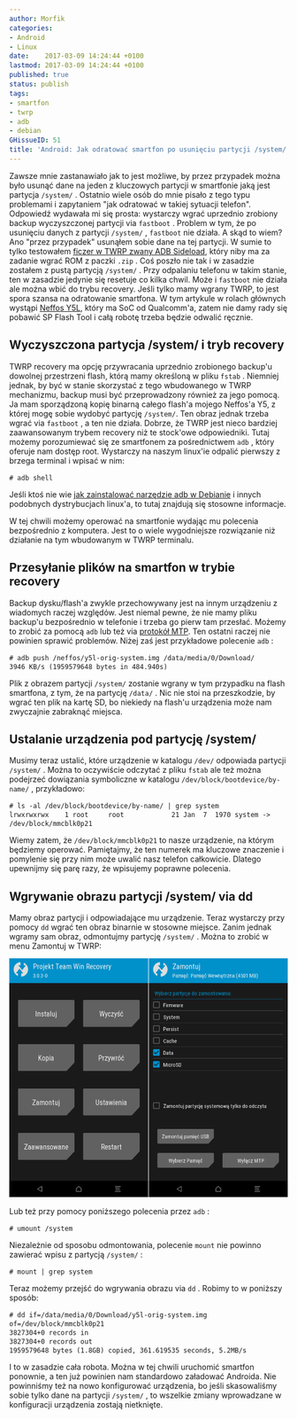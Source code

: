 ```yaml
---
author: Morfik
categories:
- Android
- Linux
date:    2017-03-09 14:24:44 +0100
lastmod: 2017-03-09 14:24:44 +0100
published: true
status: publish
tags:
- smartfon
- twrp
- adb
- debian
GHissueID: 51
title: 'Android: Jak odratować smartfon po usunięciu partycji /system/'
---
```


Zawsze mnie zastanawiało jak to jest możliwe, by przez przypadek można było usunąć dane na jeden z
kluczowych partycji w smartfonie jaką jest partycja `/system/` . Ostatnio wiele osób do mnie pisało
z tego typu problemami i zapytaniem "jak odratować w takiej sytuacji telefon". Odpowiedź wydawała mi
się prosta: wystarczy wgrać uprzednio zrobiony backup wyczyszczonej partycji via `fastboot` .
Problem w tym, że po usunięciu danych z partycji `/system/` , `fastboot` nie działa. A skąd to wiem?
Ano "przez przypadek" usunąłem sobie dane na tej partycji. W sumie to tylko testowałem [ficzer w
TWRP zwany ADB Sideload][1], który niby ma za zadanie wgrać ROM z paczki `.zip` . Coś poszło nie
tak i w zasadzie zostałem z pustą partycją `/system/` . Przy odpalaniu telefonu w takim stanie, ten
w zasadzie jedynie się resetuje co kilka chwil. Może i `fastboot` nie działa ale można wbić do
trybu recovery. Jeśli tylko mamy wgrany TWRP, to jest spora szansa na odratowanie smartfona. W tym
artykule w rolach głównych wystąpi [Neffos Y5L][2], który ma SoC od Qualcomm'a, zatem nie damy rady
się pobawić SP Flash Tool i całą robotę trzeba będzie odwalić ręcznie.

<!--more-->
## Wyczyszczona partycja /system/ i tryb recovery

TWRP recovery ma opcję przywracania uprzednio zrobionego backup'u dowolnej przestrzeni flash, którą
mamy określoną w pliku `fstab` . Niemniej jednak, by być w stanie skorzystać z tego wbudowanego w
TWRP mechanizmu, backup musi być przeprowadzony również za jego pomocą. Ja mam sporządzoną kopię
binarną całego flash'a mojego Neffos'a Y5, z której mogę sobie wydobyć partycję `/system/`. Ten
obraz jednak trzeba wgrać via `fastboot` , a ten nie działa. Dobrze, że TWRP jest nieco bardziej
zaawansowanym trybem recovery niż te stock'owe odpowiedniki. Tutaj możemy porozumiewać się ze
smartfonem za pośrednictwem `adb` , który oferuje nam dostęp root. Wystarczy na naszym linux'ie
odpalić pierwszy z brzega terminal i wpisać w nim:

    # adb shell

Jeśli ktoś nie wie [jak zainstalować narzędzie adb w Debianie][3] i innych podobnych dystrybucjach
linux'a, to tutaj znajdują się stosowne informacje.

W tej chwili możemy operować na smartfonie wydając mu polecenia bezpośrednio z komputera. Jest to o
wiele wygodniejsze rozwiązanie niż działanie na tym wbudowanym w TWRP terminalu.

## Przesyłanie plików na smartfon w trybie recovery

Backup dysku/flash'a zwykle przechowywany jest na innym urządzeniu z wiadomych raczej względów. Jest
niemal pewne, że nie mamy pliku backup'u bezpośrednio w telefonie i trzeba go pierw tam przesłać.
Możemy to zrobić za pomocą `adb` lub też via [protokół MTP][4]. Ten ostatni raczej nie powinien
sprawić problemów. Niżej zaś jest przykładowe polecenie `adb` :

    # adb push /neffos/y5l-orig-system.img /data/media/0/Download/
    3946 KB/s (1959579648 bytes in 484.940s)

Plik z obrazem partycji `/system/` zostanie wgrany w tym przypadku na flash smartfona, z tym, że na
partycję `/data/` . Nic nie stoi na przeszkodzie, by wgrać ten plik na kartę SD, bo niekiedy na
flash'u urządzenia może nam zwyczajnie zabraknąć miejsca.

## Ustalanie urządzenia pod partycję /system/

Musimy teraz ustalić, które urządzenie w katalogu `/dev/` odpowiada partycji `/system/` . Można to
oczywiście odczytać z pliku `fstab` ale też można podejrzeć dowiązania symboliczne w katalogu
`/dev/block/bootdevice/by-name/` , przykładowo:

    # ls -al /dev/block/bootdevice/by-name/ | grep system
    lrwxrwxrwx    1 root     root            21 Jan  7  1970 system -> /dev/block/mmcblk0p21

Wiemy zatem, że `/dev/block/mmcblk0p21` to nasze urządzenie, na którym będziemy operować.
Pamiętajmy, że ten numerek ma kluczowe znaczenie i pomylenie się przy nim może uwalić nasz telefon
całkowicie. Dlatego upewnijmy się parę razy, że wpisujemy poprawne polecenia.

## Wgrywanie obrazu partycji /system/ via dd

Mamy obraz partycji i odpowiadające mu urządzenie. Teraz wystarczy przy pomocy `dd` wgrać ten obraz
binarnie w stosowne miejsce. Zanim jednak wgramy sam obraz, odmontujmy partycję `/system/` . Można
to zrobić w menu Zamontuj w
TWRP:

![twrp-recovery-system](/img/2017/03/001.twrp-recovery-system.png#big)

Lub też przy pomocy poniższego polecenia przez `adb` :

    # umount /system

Niezależnie od sposobu odmontowania, polecenie `mount` nie powinno zawierać wpisu z partycją
`/system/` :

    # mount | grep system

Teraz możemy przejść do wgrywania obrazu via `dd` . Robimy to w poniższy sposób:

    # dd if=/data/media/0/Download/y5l-orig-system.img of=/dev/block/mmcblk0p21
    3827304+0 records in
    3827304+0 records out
    1959579648 bytes (1.8GB) copied, 361.619535 seconds, 5.2MB/s

I to w zasadzie cała robota. Można w tej chwili uruchomić smartfon ponownie, a ten już powinien nam
standardowo załadować Androida. Nie powinniśmy też na nowo konfigurować urządzenia, bo jeśli
skasowaliśmy sobie tylko dane na partycji `/system/` , to wszelkie zmiany wprowadzane w konfiguracji
urządzenia zostają nietknięte.


[1]: https://twrp.me/faq/ADBSideload.html
[2]: http://www.neffos.pl/product/details/Y5L
[3]: /post/android-jak-zainstalowac-adb-i-fastboot-pod-linux/
[4]: /post/smartfon-android-linux-mtp-ptp/
